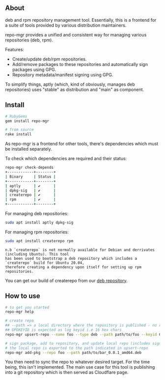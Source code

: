 ## About

deb and rpm repository management tool. Essentially, this is a frontend for a suite of tools provided by various distribution maintainers.

repo-mgr provides a unified and consistent way for managing various repositories (deb, rpm).

Features:

 * Create/update deb/rpm repositories.
 * Add/remove packages to these repositories and automatically sign packages using GPG.
 * Repository metadata/manifest signing using GPG.

To simplify things, aptly (which, kind of obviously, manages deb repositories) uses "stable" as distribution and "main" as component.

## Install

```bash
# RubyGems
gem install repo-mgr

# from source
rake install
```

As repo-mgr is a frontend for other tools, there's dependencies which must be installed separately.

To check which dependencies are required and their status:

```bash
repo-mgr check-depends
+------------+--------+
| Binary     | Status |
+------------+--------+
| aptly      | ✔      |
| dpkg-sig   | ✔      |
| createrepo | ✔      |
| rpm        | ✔      |
+------------+--------+
```

For managing deb repositories:

```bash
sudo apt install aptly dpkg-sig
```

For managing rpm repositories:

```bash
sudo apt install createrepo rpm
```

    n.b `createrepo` is not normally available for Debian and derrivates (including Ubuntu). This tool
    has been used to bootstrap a deb repository which includes a `createrepo` build for Ubuntu 20.04,
    therefore creating a dependency upon itself for setting up rpm repositories.

You can get our build of createrepo from our [deb repository](https://deb.staker.ltd/).

## How to use

```bash
# to get you started
repo-mgr help

# create repo
## --path => a local directory where the repository is published - no remote support at the moment
## GPGKEYID is expected as log keyid i.e 16 hex chars
repo-mgr upsert-repo --name foo --type deb --path path/to/foo --keyid GPGKEYID

# sign package, add to repository, and update local repo (includes sign repo release manifest)
# the local repo is exported to the path indicated in upsert-repo
repo-mgr add-pkg --repo foo --path path/to/bar_0.0.1_amd64.deb
```

You then need to sync the repo to whatever desired target. For the time being, this isn't implemented. The main use case for this tool is publishing into a git repository which is then served as Cloudflare page.
